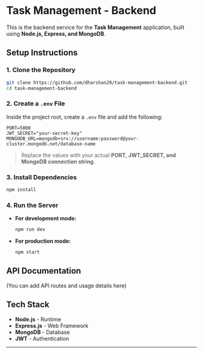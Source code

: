 # Task Management - Backend

This is the backend service for the **Task Management** application, built using **Node.js, Express, and MongoDB**.

## Setup Instructions

### 1. Clone the Repository
```sh
git clone https://github.com/dharshan29/task-management-backend.git
cd task-management-backend
```

### 2. Create a `.env` File
Inside the project root, create a `.env` file and add the following:

```
PORT=5000
JWT_SECRET="your-secret-key"
MONGODB_URL=mongodb+srv://username:password@your-cluster.mongodb.net/database-name
```

> Replace the values with your actual **PORT, JWT_SECRET, and MongoDB connection string**.

### 3. Install Dependencies
```sh
npm install
```

### 4. Run the Server

- **For development mode:**  
  ```sh
  npm run dev
  ```  
- **For production mode:**  
  ```sh
  npm start
  ```

## API Documentation
(You can add API routes and usage details here)

## Tech Stack
- **Node.js** - Runtime  
- **Express.js** - Web Framework  
- **MongoDB** - Database  
- **JWT** - Authentication  

---

